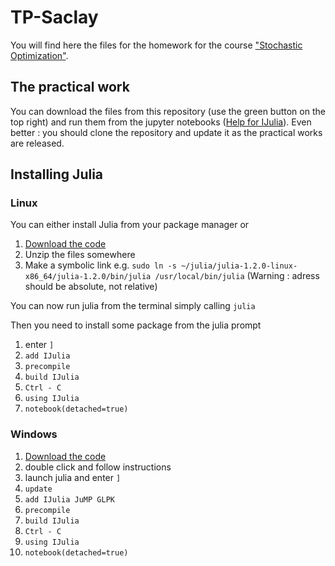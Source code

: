 # TP-Saclay

You will find here the files for the homework for the course ["Stochastic Optimization"](http://cermics.enpc.fr/~leclerev/OptimizationSaclay.html).

## The practical work

You can download the files from this repository (use the green button on the top right)
and run them from the jupyter notebooks ([Help for IJulia](https://github.com/JuliaLang/IJulia.jl)). 
Even better : you should clone the repository and update it as the practical works are released.

## Installing Julia

### Linux

You can either install Julia from your package manager or
1. [Download the code](https://julialang.org/downloads/index.html)
2. Unzip the files somewhere
3. Make a symbolic link e.g. `sudo ln -s ~/julia/julia-1.2.0-linux-x86_64/julia-1.2.0/bin/julia /usr/local/bin/julia` (Warning : adress should be absolute, not relative)

You can now run julia from the terminal simply calling `julia`

Then you need to install some package from the julia prompt
1. enter `]`
2. `add IJulia`
3. `precompile`
4. `build IJulia`
5. `Ctrl - C`
6. `using IJulia`
7. `notebook(detached=true)`

### Windows 

1. [Download the code](https://julialang.org/downloads/index.html)
2. double click and follow instructions
3. launch julia and enter `]`
4. `update`
5. `add IJulia JuMP GLPK`
6. `precompile`
7. `build IJulia` 
8. `Ctrl - C`
9. `using IJulia`
10. `notebook(detached=true)`


